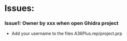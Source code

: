 # Issues:
### Issue1: Owner by xxx when open Ghidra project
- Add your username to the files A36Plus.rep/project.prp
